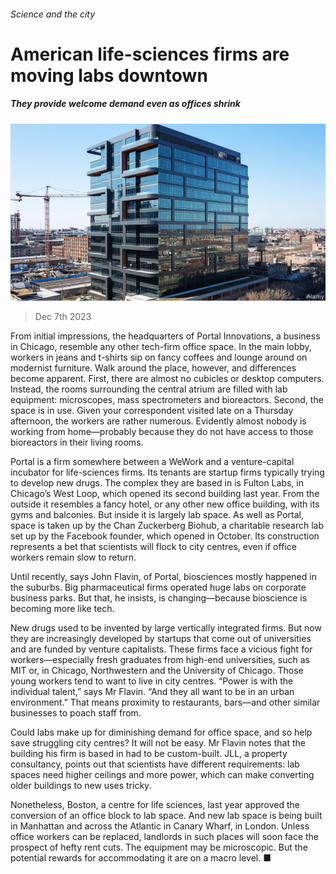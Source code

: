 ###### Science and the city

# American life-sciences firms are moving labs downtown 

##### They provide welcome demand even as offices shrink 

![image](images/20231209_USP004.jpg) 

> Dec 7th 2023 

From initial impressions, the headquarters of Portal Innovations, a business in Chicago, resemble any other tech-firm office space. In the main lobby, workers in jeans and t-shirts sip on fancy coffees and lounge around on modernist furniture. Walk around the place, however, and differences become apparent. First, there are almost no cubicles or desktop computers. Instead, the rooms surrounding the central atrium are filled with lab equipment: microscopes, mass spectrometers and bioreactors. Second, the space is in use. Given your correspondent visited late on a Thursday afternoon, the workers are rather numerous. Evidently almost nobody is working from home—probably because they do not have access to those bioreactors in their living rooms.

Portal is a firm somewhere between a WeWork and a venture-capital incubator for life-sciences firms. Its tenants are startup firms typically trying to develop new drugs. The complex they are based in is Fulton Labs, in Chicago’s West Loop, which opened its second building last year. From the outside it resembles a fancy hotel, or any other new office building, with its gyms and balconies. But inside it is largely lab space. As well as Portal, space is taken up by the Chan Zuckerberg Biohub, a charitable research lab set up by the Facebook founder, which opened in October. Its construction represents a bet that scientists will flock to city centres, even if office workers remain slow to return.

Until recently, says John Flavin, of Portal, biosciences mostly happened in the suburbs. Big pharmaceutical firms operated huge labs on corporate business parks. But that, he insists, is changing—because bioscience is becoming more like tech. 

New drugs used to be invented by large vertically integrated firms. But now they are increasingly developed by startups that come out of universities and are funded by venture capitalists. These firms face a vicious fight for workers—especially fresh graduates from high-end universities, such as MIT or, in Chicago, Northwestern and the University of Chicago. Those young workers tend to want to live in city centres. “Power is with the individual talent,” says Mr Flavin. “And they all want to be in an urban environment.” That means proximity to restaurants, bars—and other similar businesses to poach staff from.

Could labs make up for diminishing demand for office space, and so help save struggling city centres? It will not be easy. Mr Flavin notes that the building his firm is based in had to be custom-built. JLL, a property consultancy, points out that scientists have different requirements: lab spaces need higher ceilings and more power, which can make converting older buildings to new uses tricky. 

Nonetheless, Boston, a centre for life sciences, last year approved the conversion of an office block to lab space. And new lab space is being built in Manhattan and across the Atlantic in Canary Wharf, in London. Unless office workers can be replaced, landlords in such places will soon face the prospect of hefty rent cuts. The equipment may be microscopic. But the potential rewards for accommodating it are on a macro level. ■


